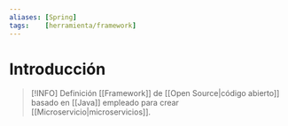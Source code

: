 ```yaml
---
aliases: [Spring]
tags:    [herramienta/framework]
---
```


# Introducción
> [!INFO] Definición
> [[Framework]] de [[Open Source|código abierto]] basado en [[Java]] empleado para crear [[Microservicio|microservicios]].

